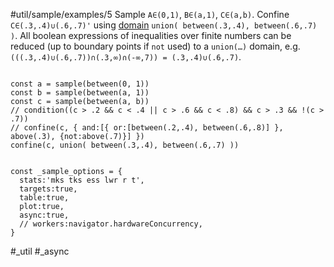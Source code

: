 #util/sample/examples/5 Sample `A∈(0,1)`, `B∈(a,1)`, `C∈(a,b)`. Confine `C∈(.3,.4)∪(.6,.7)'` using [domain](#///domains) `union( between(.3,.4), between(.6,.7) )`. All boolean expressions of inequalities over finite numbers can be reduced (up to boundary points if `not` used) to a `union(…)` domain, e.g. `(((.3,.4)∪(.6,.7))∩(.3,∞)∩(-∞,7)) = (.3,.4)∪(.6,.7)`.
```js:js_input

const a = sample(between(0, 1))
const b = sample(between(a, 1))
const c = sample(between(a, b))
// condition((c > .2 && c < .4 || c > .6 && c < .8) && c > .3 && !(c > .7))
// confine(c, { and:[{ or:[between(.2,.4), between(.6,.8)] }, above(.3), {not:above(.7)}] })
confine(c, union( between(.3,.4), between(.6,.7) ))

```
```js:js_removed

const _sample_options = {
  stats:'mks tks ess lwr r t',
  targets:true,
  table:true,
  plot:true,
  async:true,
  // workers:navigator.hardwareConcurrency,
}

```
#_util #_async